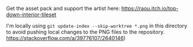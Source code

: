 Get the asset pack and support the artist here: https://raou.itch.io/top-down-interior-tileset

I'm locally using `git update-index --skip-worktree *.png` in this directory to avoid pushing local
changes to the PNG files to the repository. https://stackoverflow.com/a/39776107/2640146)
